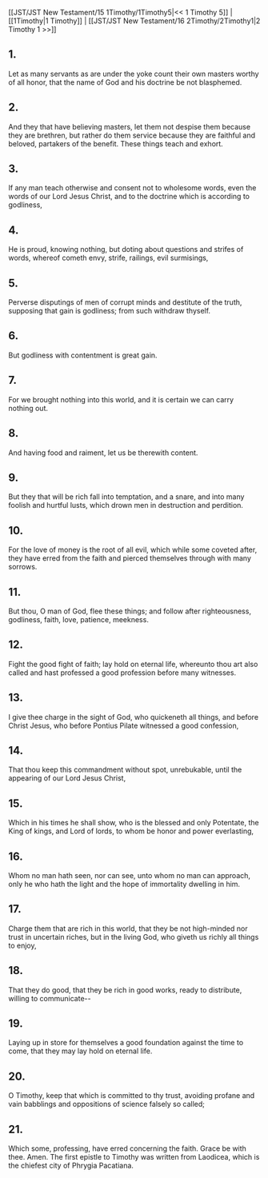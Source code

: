 [[JST/JST New Testament/15 1Timothy/1Timothy5|<< 1 Timothy 5]] | [[1Timothy|1 Timothy]] | [[JST/JST New Testament/16 2Timothy/2Timothy1|2 Timothy 1 >>]]
## 1.
Let as many servants as are under the yoke count their own masters worthy of all honor, that the name of God and his doctrine be not blasphemed.
## 2.
And they that have believing masters, let them not despise them because they are brethren, but rather do them service because they are faithful and beloved, partakers of the benefit. These things teach and exhort.
## 3.
If any man teach otherwise and consent not to wholesome words, even the words of our Lord Jesus Christ, and to the doctrine which is according to godliness,
## 4.
He is proud, knowing nothing, but doting about questions and strifes of words, whereof cometh envy, strife, railings, evil surmisings,
## 5.
Perverse disputings of men of corrupt minds and destitute of the truth, supposing that gain is godliness; from such withdraw thyself.
## 6.
But godliness with contentment is great gain.
## 7.
For we brought nothing into this world, and it is certain we can carry nothing out.
## 8.
And having food and raiment, let us be therewith content.
## 9.
But they that will be rich fall into temptation, and a snare, and into many foolish and hurtful lusts, which drown men in destruction and perdition.
## 10.
For the love of money is the root of all evil, which while some coveted after, they have erred from the faith and pierced themselves through with many sorrows.
## 11.
But thou, O man of God, flee these things; and follow after righteousness, godliness, faith, love, patience, meekness.
## 12.
Fight the good fight of faith; lay hold on eternal life, whereunto thou art also called and hast professed a good profession before many witnesses.
## 13.
I give thee charge in the sight of God, who quickeneth all things, and before Christ Jesus, who before Pontius Pilate witnessed a good confession,
## 14.
That thou keep this commandment without spot, unrebukable, until the appearing of our Lord Jesus Christ,
## 15.
Which in his times he shall show, who is the blessed and only Potentate, the King of kings, and Lord of lords, to whom be honor and power everlasting,
## 16.
Whom no man hath seen, nor can see, unto whom no man can approach, only he who hath the light and the hope of immortality dwelling in him.
## 17.
Charge them that are rich in this world, that they be not high-minded nor trust in uncertain riches, but in the living God, who giveth us richly all things to enjoy,
## 18.
That they do good, that they be rich in good works, ready to distribute, willing to communicate\--
## 19.
Laying up in store for themselves a good foundation against the time to come, that they may lay hold on eternal life.
## 20.
O Timothy, keep that which is committed to thy trust, avoiding profane and vain babblings and oppositions of science falsely so called;
## 21.
Which some, professing, have erred concerning the faith. Grace be with thee. Amen.
The first epistle to Timothy was written from Laodicea, which is the chiefest city of Phrygia Pacatiana. 

